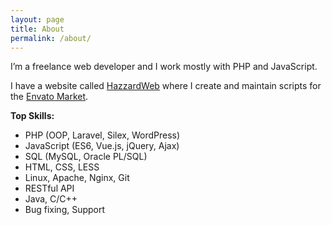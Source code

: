 ```yaml
---
layout: page
title: About
permalink: /about/
---
```


I’m a freelance web developer and I work mostly with PHP and JavaScript.

I have a website called [HazzardWeb](http://hazzardweb.com) where I create and maintain scripts for the [Envato Market](http://codecanyon.net/).

__Top Skills:__ 

- PHP (OOP, Laravel, Silex, WordPress)
- JavaScript (ES6, Vue.js, jQuery, Ajax)
- SQL (MySQL, Oracle PL/SQL)
- HTML, CSS, LESS
- Linux, Apache, Nginx, Git 
- RESTful API
- Java, C/C++
- Bug fixing, Support
